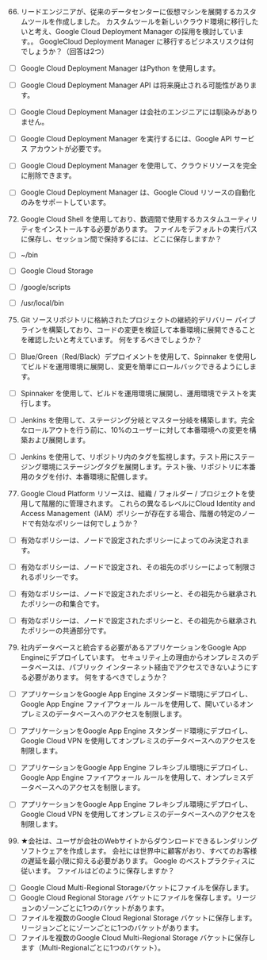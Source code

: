 66.  リードエンジニアが、従来のデータセンターに仮想マシンを展開するカスタムツールを作成しました。
カスタムツールを新しいクラウド環境に移行したいと考え、Google Cloud Deployment Manager の採用を検討しています。。
GoogleCloud Deployment Manager に移行するビジネスリスクは何でしょうか？（回答は2つ）

- [ ] Google Cloud Deployment Manager はPython を使用します。
- [ ] Google Cloud Deployment Manager API は将来廃止される可能性があります。
- [ ] Google Cloud Deployment Manager は会社のエンジニアには馴染みがありません。
- [ ] Google Cloud Deployment Manager を実行するには、Google API サービス アカウントが必要です。
- [ ] Google Cloud Deployment Manager を使用して、クラウドリソースを完全に削除できます。
- [ ] Google Cloud Deployment Manager は、Google Cloud リソースの自動化のみをサポートしています。


72.  Google Cloud Shell を使用しており、数週間で使用するカスタムユーティリティをインストールする必要があります。
ファイルをデフォルトの実行パスに保存し、セッション間で保持するには、どこに保存しますか？

- [ ] ~/bin
- [ ] Google Cloud Storage
- [ ] /google/scripts
- [ ] /usr/local/bin


75.  Git ソースリポジトリに格納されたプロジェクトの継続的デリバリー パイプラインを構築しており、コードの変更を検証して本番環境に展開できることを確認したいと考えています。
何をするべきでしょうか？

- [ ] Blue/Green（Red/Black）デプロイメントを使用して、Spinnaker を使用してビルドを運用環境に展開し、変更を簡単にロールバックできるようにします。
- [ ] Spinnaker を使用して、ビルドを運用環境に展開し、運用環境でテストを実行します。
- [ ] Jenkins を使用して、ステージング分岐とマスター分岐を構築します。完全なロールアウトを行う前に、10%のユーザーに対して本番環境への変更を構築および展開します。
- [ ] Jenkins を使用して、リポジトリ内のタグを監視します。テスト用にステージング環境にステージングタグを展開します。テスト後、リポジトリに本番用のタグを付け、本番環境に配備します。


77.  Google Cloud Platform リソースは、組織 / フォルダー / プロジェクトを使用して階層的に管理されます。
これらの異なるレベルにCloud Identity and Access Management（IAM）ポリシーが存在する場合、階層の特定のノードで有効なポリシーは何でしょうか？

- [ ] 有効なポリシーは、ノードで設定されたポリシーによってのみ決定されます。
- [ ] 有効なポリシーは、ノードで設定され、その祖先のポリシーによって制限されるポリシーです。
- [ ] 有効なポリシーは、ノードで設定されたポリシーと、その祖先から継承されたポリシーの和集合です。
- [ ] 有効なポリシーは、ノードで設定されたポリシーと、その祖先から継承されたポリシーの共通部分です。


79.  社内データベースと統合する必要があるアプリケーションをGoogle App Engineにデプロイしています。
セキュリティ上の理由からオンプレミスのデータベースは、パブリック インターネット経由でアクセスできないようにする必要があります。
何をするべきでしょうか？

- [ ] アプリケーションをGoogle App Engine スタンダード環境にデプロイし、
    Google App Engine ファイアウォール ルールを使用して、開いているオンプレミスのデータベースへのアクセスを制限します。
- [ ] アプリケーションをGoogle App Engine スタンダード環境にデプロイし、
    Google Cloud VPN を使用してオンプレミスのデータベースへのアクセスを制限します。
- [ ] アプリケーションをGoogle App Engine フレキシブル環境にデプロイし、
    Google App Engine ファイアウォール ルールを使用して、オンプレミスデータベースへのアクセスを制限します。
- [ ] アプリケーションをGoogle App Engine フレキシブル環境にデプロイし、
    Google Cloud VPN を使用してオンプレミスのデータベースへのアクセスを制限します。


99.  ★会社は、ユーザが会社のWebサイトからダウンロードできるレンダリングソフトウェアを作成します。
会社には世界中に顧客がおり、すべてのお客様の遅延を最小限に抑える必要があります。
Google のベストプラクティスに従います。
ファイルはどのように保存しますか？

- [ ] Google Cloud Multi-Regional Storageバケットにファイルを保存します。
- [ ] Google Cloud Regional Storage バケットにファイルを保存します。リージョンのゾーンごとに1つのバケットがあります。
- [ ] ファイルを複数のGoogle Cloud Regional Storage バケットに保存します。リージョンごとにゾーンごとに1つのバケットがあります。
- [ ] ファイルを複数のGoogle Cloud Multi-Regional Storage バケットに保存します（Multi-Regionalごとに1つのバケット）。